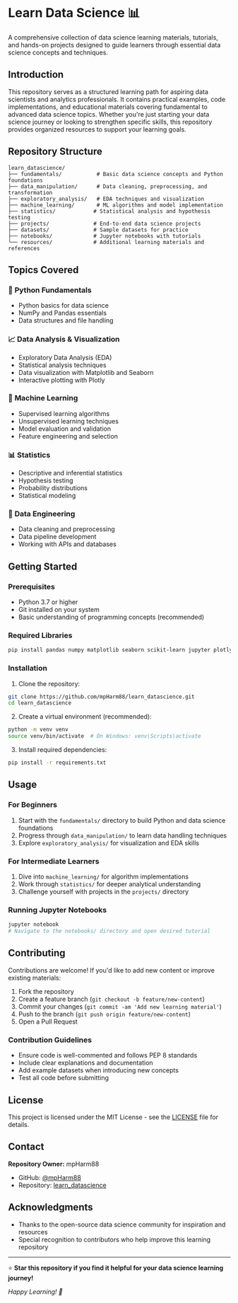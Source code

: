 # Learn Data Science 📊

A comprehensive collection of data science learning materials, tutorials, and hands-on projects designed to guide learners through essential data science concepts and techniques.

## Introduction

This repository serves as a structured learning path for aspiring data scientists and analytics professionals. It contains practical examples, code implementations, and educational materials covering fundamental to advanced data science topics. Whether you're just starting your data science journey or looking to strengthen specific skills, this repository provides organized resources to support your learning goals.

## Repository Structure

```
learn_datascience/
├── fundamentals/           # Basic data science concepts and Python foundations
├── data_manipulation/      # Data cleaning, preprocessing, and transformation
├── exploratory_analysis/   # EDA techniques and visualization
├── machine_learning/       # ML algorithms and model implementation
├── statistics/            # Statistical analysis and hypothesis testing
├── projects/              # End-to-end data science projects
├── datasets/              # Sample datasets for practice
├── notebooks/             # Jupyter notebooks with tutorials
└── resources/             # Additional learning materials and references
```

## Topics Covered

### 🐍 **Python Fundamentals**
- Python basics for data science
- NumPy and Pandas essentials
- Data structures and file handling

### 📈 **Data Analysis & Visualization**
- Exploratory Data Analysis (EDA)
- Statistical analysis techniques
- Data visualization with Matplotlib and Seaborn
- Interactive plotting with Plotly

### 🤖 **Machine Learning**
- Supervised learning algorithms
- Unsupervised learning techniques
- Model evaluation and validation
- Feature engineering and selection

### 📊 **Statistics**
- Descriptive and inferential statistics
- Hypothesis testing
- Probability distributions
- Statistical modeling

### 🔧 **Data Engineering**
- Data cleaning and preprocessing
- Data pipeline development
- Working with APIs and databases

## Getting Started

### Prerequisites

- Python 3.7 or higher
- Git installed on your system
- Basic understanding of programming concepts (recommended)

### Required Libraries

```bash
pip install pandas numpy matplotlib seaborn scikit-learn jupyter plotly scipy statsmodels
```

### Installation

1. Clone the repository:
```bash
git clone https://github.com/mpHarm88/learn_datascience.git
cd learn_datascience
```

2. Create a virtual environment (recommended):
```bash
python -m venv venv
source venv/bin/activate  # On Windows: venv\Scripts\activate
```

3. Install required dependencies:
```bash
pip install -r requirements.txt
```

## Usage

### For Beginners
1. Start with the `fundamentals/` directory to build Python and data science foundations
2. Progress through `data_manipulation/` to learn data handling techniques
3. Explore `exploratory_analysis/` for visualization and EDA skills

### For Intermediate Learners
1. Dive into `machine_learning/` for algorithm implementations
2. Work through `statistics/` for deeper analytical understanding
3. Challenge yourself with projects in the `projects/` directory

### Running Jupyter Notebooks
```bash
jupyter notebook
# Navigate to the notebooks/ directory and open desired tutorial
```

## Contributing

Contributions are welcome! If you'd like to add new content or improve existing materials:

1. Fork the repository
2. Create a feature branch (`git checkout -b feature/new-content`)
3. Commit your changes (`git commit -am 'Add new learning material'`)
4. Push to the branch (`git push origin feature/new-content`)
5. Open a Pull Request

### Contribution Guidelines
- Ensure code is well-commented and follows PEP 8 standards
- Include clear explanations and documentation
- Add example datasets when introducing new concepts
- Test all code before submitting

## License

This project is licensed under the MIT License - see the [LICENSE](LICENSE) file for details.

## Contact

**Repository Owner:** mpHarm88

- GitHub: [@mpHarm88](https://github.com/mpHarm88)
- Repository: [learn_datascience](https://github.com/mpHarm88/learn_datascience)

## Acknowledgments

- Thanks to the open-source data science community for inspiration and resources
- Special recognition to contributors who help improve this learning repository

---

⭐ **Star this repository if you find it helpful for your data science learning journey!**

*Happy Learning! 🚀*
